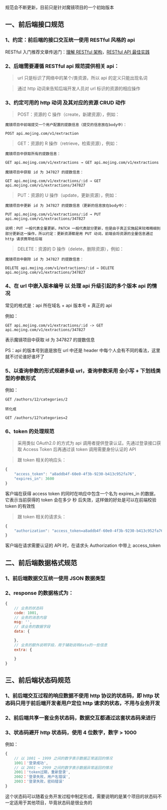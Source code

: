 规范会不断更新，目前只是针对魔镜项目的一个初始版本

## 一、前后端接口规范

### 1、约定：前后端的接口交互统一使用 RESTful 风格的 api

RESTful 入门推荐文章传送门：[理解 RESTful 架构](https://www.ruanyifeng.com/blog/2011/09/restful.html)，[RESTful API 最佳实践](http://www.ruanyifeng.com/blog/2018/10/restful-api-best-practices.html)

### 2、后端需要遵循 RESTful api 规范提供相关 api：

> url 只是标识了网络中的某个/类资源，所以 api 的定义只能出现名词

> 通过 http 动词来告知后端开发人员对 url 标识的资源的相应操作

### 3、约定可用的 http 动词 及其对应的资源 CRUD 动作

> POST：资源的 C 操作（create，新建资源），例如：

```
魔镜项目中前端提交一个用户配置的提数信息（提交的信息放在body中）：

POST api.mojing.com/v1/extraction
```

> GET：资源的 R 操作（retrieve，检索资源），例如：

```
魔镜项目中获取所有的提数信息：

GET api.mojing.com/v1/extractions → GET api.mojing.com/v1/extractions
```

```
魔镜项目中获取 id 为 347827 的提数信息：

GET api.mojing.com/v1/extractions/:id → GET api.mojing.com/v1/extractions/347827
```

> PUT：资源的 U 操作（update，更新资源），例如：

```
魔镜项目中更新 id 为 347827 的提数信息（更新的信息放在body中）：

PUT api.mojing.com/v1/extractions/:id → PUT api.mojing.com/v1/extractions/347827
```

```
说明：PUT 一般代表全量更新，PATCH 一般代表部分更新，但是由于真正实施起来较难精细到部分更新这一操作，所以约定：更新资源都是用 PUT 动词，前端会将资源的全量信息通过 http 请求携带给后端
```

> DELETE：资源的 D 操作（delete，删除资源），例如：

```
魔镜项目中删除 id 为 347827 的提数信息：

DELETE api.mojing.com/v1/extractions/:id → DELETE api.mojing.com/v1/extractions/347827
```

### 4、在 url 中嵌入版本编号 以 处理 api 升级引起的多个版本 api 的情况

常见的格式是：api 所在域名 + api 版本号 + 真正的 api

例如：

```
GET api.mojing.com/v1/extractions/:id -> GET api.mojing.com/v1/extractions/347827
```

表示魔镜项目中获取 id 为 347827 的提数信息

PS：api 的版本号到底是放在 url 中还是 header 中每个人会有不同的看法，这里就不讨论谁好谁坏了

### 5、以查询参数的形式规避多级 url，查询参数采用 全小写 + 下划线类型的参数形式

例如：

```
GET /authors/12/categories/2

转化成

GET /authors/12?categories=2
```

### 6、token 的处理规范

> 采用类似 OAuth2.0 的方式为 api 调用者提供登录认证。先通过登录接口获取 Access Token 后再通过该 token 调用需要身份认证的 API

> 跟 token 相关的响应头：

```js
{
    "access_token": "a8addb4f-60e0-4f3b-9230-b413c952fa76",
    "expires_in": 3600
}
```

客户端在获得 access token 的同时在响应中包含一个名为 expires_in 的数据，它表示当前获得的 token 会在多少 秒 后失效，这样做的好处是可以在前端校验 token 的有效性

> 跟 token 相关的请求头：

```js
{
    "authorization": "access_token=a8addb4f-60e0-4f3b-9230-b413c952fa76"
}
```

客户端在请求需要认证的 API 时，在请求头 Authorization 中带上 access_token

## 二、前后端数据格式规范

### 1、前后端数据交互统一使用 JSON 数据类型

### 2、response 的数据格式为：

```js
{
    // 业务的状态码
    code: 1001,
    // 业务的消息内容
    msg: '',
    // 该业务的数据字段
    data: {

    },
    // 业务的额外说明字段，用于辅助说明data的一些信息
    extra: {

    }
}
```

## 三、前后端状态码规范

### 1、前后端交互过程的响应数据不使用 http 协议的状态码，即 http 状态码只用于前后端开发者用户定位 http 请求的状态，不用与业务开发

### 2、前后端共享一套业务状态码，数据交互都通过这套状态码来进行

### 3、状态码避开 http 状态码，使用 4 位数字，数字 > 1000

例如：

```js
{
    // 以 1001 ~ 1999 之间的数字表示数据正常返回的情况
    1001：'登录成功',
    // 以 2001 ~ 2999 之间的数字表示数据异常返回的情况
    2001：'token过期，重新登录',
    2002：'登录失败，用户名错误',
    2003：'登录失败，密码错误'
}
```

这个状态码可以随着业务开发过程中制定形成，需要说明的是某个项目的状态码不一定适用于其他项目，毕竟状态码是很业务的
